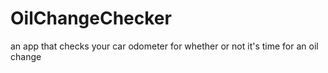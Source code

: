 # OilChangeChecker
an app that checks your car odometer for whether or not it's time for an oil change
